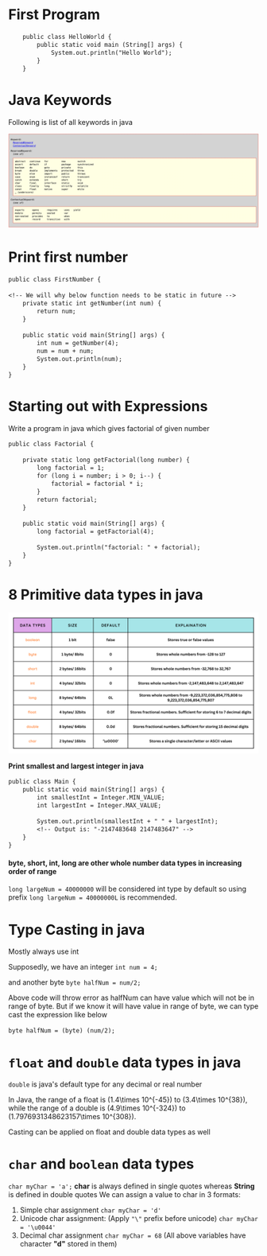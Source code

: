 # First Program

```
    public class HelloWorld {
        public static void main (String[] args) {
            System.out.println("Hello World");
        }
    }
```

# Java Keywords

Following is list of all keywords in java

![java keywords](./images/java-keywords.png)

# Print first number

```
public class FirstNumber {

<!-- We will why below function needs to be static in future -->
    private static int getNumber(int num) {
        return num;
    }

    public static void main(String[] args) {
        int num = getNumber(4);
        num = num + num;
        System.out.println(num);
    }
}
```

# Starting out with Expressions

Write a program in java which gives factorial of given number

```
public class Factorial {

    private static long getFactorial(long number) {
        long factorial = 1;
        for (long i = number; i > 0; i--) {
            factorial = factorial * i;
        }
        return factorial;
    }

    public static void main(String[] args) {
        long factorial = getFactorial(4);

        System.out.println("factorial: " + factorial);
    }
}
```

# 8 Primitive data types in java

![primitive data types in javas](./images/Primitive.png)

**Print smallest and largest integer in java**

```
public class Main {
    public static void main(String[] args) {
        int smallestInt = Integer.MIN_VALUE;
        int largestInt = Integer.MAX_VALUE;

        System.out.println(smallestInt + " " + largestInt);
        <!-- Output is: "-2147483648 2147483647" -->
    }
}
```

#### byte, short, int, long are other whole number data types in increasing order of range

`long largeNum = 40000000` will be considered int type by default so using prefix `long largeNum = 40000000L` is recommended.

# Type Casting in java

Mostly always use int

Supposedly, we have an integer
`int num = 4;`

and another byte
`byte halfNum = num/2;`

Above code will throw error as halfNum can have value which will not be in range of byte.
But if we know it will have value in range of byte, we can type cast the expression like below

`byte halfNum = (byte) (num/2);`

# `float` and `double` data types in java

`double` is java's default type for any decimal or real number

In Java, the range of a float is \(1.4\times 10^{-45}\) to \(3.4\times 10^{38}\), while the range of a double is \(4.9\times 10^{-324}\) to \(1.7976931348623157\times 10^{308}\).

Casting can be applied on float and double data types as well

# `char` and `boolean` data types

`char myChar = 'a';`
**char** is always defined in single quotes whereas **String** is defined in double quotes
We can assign a value to char in 3 formats:

1. Simple char assignment
   `char myChar = 'd'`
2. Unicode char assignment: (Apply `"\"` prefix before unicode)
   `char myChar = '\u0044'`
3. Decimal char assignment
   `char myChar = 68`
   (All above variables have character **"d"** stored in them)
